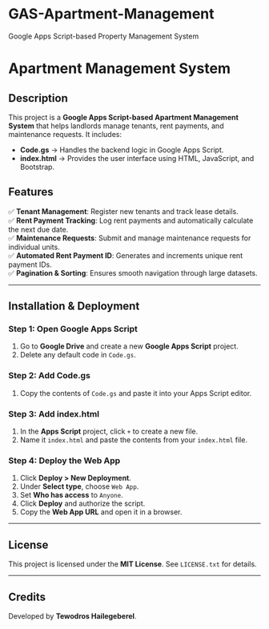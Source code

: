 # GAS-Apartment-Management
Google Apps Script-based Property Management System
# Apartment Management System  

## Description  
This project is a **Google Apps Script-based Apartment Management System** that helps landlords manage tenants, rent payments, and maintenance requests. It includes:  

- **Code.gs** → Handles the backend logic in Google Apps Script.  
- **index.html** → Provides the user interface using HTML, JavaScript, and Bootstrap.  

## Features  
✅ **Tenant Management**: Register new tenants and track lease details.  
✅ **Rent Payment Tracking**: Log rent payments and automatically calculate the next due date.  
✅ **Maintenance Requests**: Submit and manage maintenance requests for individual units.  
✅ **Automated Rent Payment ID**: Generates and increments unique rent payment IDs.  
✅ **Pagination & Sorting**: Ensures smooth navigation through large datasets.  

---

## **Installation & Deployment**  

### **Step 1: Open Google Apps Script**
1. Go to **Google Drive** and create a new **Google Apps Script** project.  
2. Delete any default code in `Code.gs`.  

### **Step 2: Add Code.gs**
1. Copy the contents of `Code.gs` and paste it into your Apps Script editor.  

### **Step 3: Add index.html**
1. In the **Apps Script** project, click `+` to create a new file.  
2. Name it `index.html` and paste the contents from your `index.html` file.  

### **Step 4: Deploy the Web App**
1. Click **Deploy > New Deployment**.  
2. Under **Select type**, choose `Web App`.  
3. Set **Who has access** to `Anyone`.  
4. Click **Deploy** and authorize the script.  
5. Copy the **Web App URL** and open it in a browser.  

---

## **License**  
This project is licensed under the **MIT License**. See `LICENSE.txt` for details.  

---

## **Credits**  
Developed by **Tewodros Hailegeberel**.  
